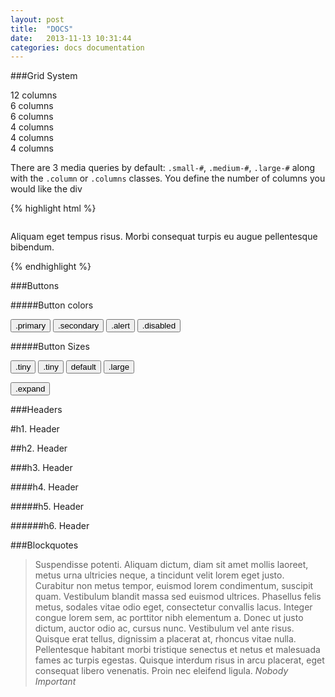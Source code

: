 ```yaml
---
layout: post
title:  "DOCS"
date:   2013-11-13 10:31:44
categories: docs documentation
---
```


###Grid System

<p>
	<div class="demo">
		<div class="row">
			<div class="small-12 medium-12 large-12 columns">
				12 columns
			</div>
		</div>
		<div class="row">
			<div class="small-12 medium-6 large-6 columns">
				6 columns
			</div>
			<div class="small-12 medium-6 large-6 columns">
				6 columns
			</div>
		</div>
		<div class="row">
			<div class="small-12 medium-4 large-4 columns">
				4 columns
			</div>
			<div class="small-12 medium-4 large-4 columns">
				4 columns
			</div>
			<div class="small-12 medium-4 large-4 columns">
				4 columns
			</div>
		</div>
	</div>
</p>

<p>There are 3 media queries by default: <code>.small-#</code>, <code>.medium-#</code>, <code>.large-#</code> along with the <code>.column</code> or <code>.columns</code> classes. You define the number of columns you would like the div 

<p>
{% highlight html %}
<div class="row">
	<div class="small-12 medium-8 large-6 columns">
		<p>Aliquam eget tempus risus. Morbi consequat turpis eu augue pellentesque bibendum.</p>
	</div>
</div>
{% endhighlight %}
</p>

###Buttons

#####Button colors

<button class="primary small">.primary</button>
<button class="secondary small">.secondary</button>
<button class="alert small">.alert</button>
<button class="disabled small">.disabled</button>

#####Button Sizes

<button class="primary tiny">.tiny</button>
<button class="primary small">.tiny</button>
<button class="primary">default</button>
<button class="primary large">.large</button>
<p><button class="primary expand large">.expand</button></p>

###Headers

#h1. Header

##h2. Header

###h3. Header

####h4. Header

#####h5. Header

######h6. Header

###Blockquotes

> Suspendisse potenti. Aliquam dictum, diam sit amet mollis laoreet, metus urna ultricies neque, a tincidunt velit lorem eget justo. Curabitur non metus tempor, euismod lorem condimentum, suscipit quam. Vestibulum blandit massa sed euismod ultrices. Phasellus felis metus, sodales vitae odio eget, consectetur convallis lacus. Integer congue lorem sem, ac porttitor nibh elementum a. Donec ut justo dictum, auctor odio ac, cursus nunc. Vestibulum vel ante risus. Quisque erat tellus, dignissim a placerat at, rhoncus vitae nulla. Pellentesque habitant morbi tristique senectus et netus et malesuada fames ac turpis egestas. Quisque interdum risus in arcu placerat, eget consequat libero venenatis. Proin nec eleifend ligula. <cite>Nobody Important</cite>